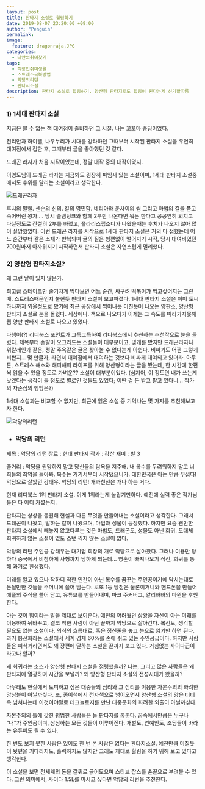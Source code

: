 ```yaml
---
layout: post
title: 판타지 소설로 힐링하기
date: 2019-08-07 23:20:00 +09:00
author: "Penguin"
permalink: 
image:
  feature: dragonraja.JPG
categories:
  - 나만의취미찾기
tags:
  - 직장인취미생활
  - 스트레스극복방법
  - 악당의리턴
  - 판타지소설
description: 판타지 소설로 힐링하기. 양산형 판타지로도 힐링이 된다는게 신기할따름
---
```




### 1) 1세대 판타지 소설 ###

지금은 볼 수 없는 책 대여점이 즐비하던 그 시절. 나는 꼬꼬마 중딩이었다. 

천리안과 하이텔, 나우누리가 시대를 강타하던 그때부터 시작된 판타지 소설을 우연히 대여점에서 접한 후, 그때부터 글을 좋아했던 것 같다. 

드래곤 라자가 처음 시작이었는데, 정말 대작 중의 대작이었지. 

이영도님의 드래곤 라자는 지금봐도 굉장히 짜임새 있는 소설이며, 1세대 판타지 소설중에서도 수위를 달리는 소설이라고 생각한다. 



![드래곤라자](https://lh3.googleusercontent.com/MXDXWCtcbYGsKySg_HclUKLCBVPNtoou0Aslls7u1pQY3lON9p2AEtTG0Mk_1FYhUM9BL_3C0iKzB4TlFDvh8PVb4gFMPNc2XNbbbcFER9v1wWwuPNkfSWrqx4oQc9BWfkzccw-dcjL_PH6cJbbcP_KzMP3a8iiCWfPeKDu1ZTbo53gsuUu4xu-9zNTUuL0Lo7coviHrnq1oMxg_ALTONvH3ebnmFsIMgKBq9zQZqH8__AWAZrc8gdlsi0fin_Qa2EIOtisr0VOklnIkSF0QRqT3vSE973kyc67ZPKKevbYPg-c2pxYjErFBkjZaGuKV8xEwWnLqhfOd8-eOObVCnu040zNu-NYc_Erw8CExhRT4Ot1YVyIRF5zNc4d0drLOMGE0U1fMy-PAVJsfeAuMuinN22BV0viRlPzg5aKj8YJlrAP_F-OPVlat9FiX-FU7WxhVbdFJops5PM4ogS1efhPzhtDDdAc2iG-oW7uPCJDTeViSjEZYFXyfUntkjuKMFeC_XJlsVge9eluV8moOAo8Zs6WZtVauYCHIfnfF_-m24hZBKxIh2acMtq2keBtmxcAaak1O40KfH-TM0PmXUc4RfaNtQsi5rB4d1ESd8ecUZHWOxxGbDEZmd23QWM7oPTEBa2JPHv-cM-dsV2L4SZAI2Roxvw=w568-h740-no)



후치의 말빨. 센슨의 신의. 칼의 영민함. 네리아와 운차이의 썸 그리고 마법의 칼을 품고 죽어버린 왕자....
당시 슬램덩크와 함께 2부만 나온다면 뭐든 한다고 공공연히 외치고 다닐정도로 간절히 2부를 바랬고, 폴라리스랩소디가 나왔을때는 후치가 나오지 않아 많이 실망했었다. 
이런 드래곤 라자를 시작으로 1세대 판타지 소설은 거의 다 접했는데 어느 순간부터 같은 소재가 반복되며 글의 질은 형편없이 떨어지기 시작, 
당시 대여비였던 700원마저 아까워지기 시작하면서 판타지 소설은 자연스럽게 멀리했다. 



### 2) 양산형 판타지소설? ### 

왜 그런 날이 있지 않은가.

최고급 스테이크만 줄기차게 먹다보면 어느 순간, 싸구려 떡볶이가 먹고싶어지는 그런 때. 
스트레스때문인지 불현듯 판타지 소설이 보고파졌다. 
1세대 판타지 소설은 이미 토씨 하나까지 외울정도로 봤기에 최근 공장에서 찍어내듯 미친듯이 나오는 양판소, 양산형 판타지 소설로 눈을 돌렸다. 
세상에나. 책으로 나오다가 이제는 그 속도를 따라가지못해 웹 양판 판타지 소설로 나오고 있었다. 

다행이(?) 리디북스 포인트가 그득그득하여 리디북스에서 추천하는 추천작으로 눈을 돌렸다. 
제목부터 손발이 오그라드는 소설들이 대부분이고, 몇개를 봤지만 드래곤라자나 위칼레인과 같은, 정말 주옥같은 글은 찾아볼 수 없다는게 아쉽다. 
비싸기도 어쩜 그렇게 비싼지...
몇 만글자, 라면서 대여점에서 대여하는 것보다 비싸게 대여되고 있더라. 
아무튼, 스트레스 해소와 해피해피 라이프를 위해 양산형이라는 글을 봤는데, 한 시간에 한편씩 읽을 수 있을 정도로 가벼운?? 소설이 대부분이었다. 
(심지어, 이 정도면 내가 쓰는게 낫겠다는 생각이 들 정도로 별로인 것들도 있었다; 이딴 걸 돈 받고 팔고 있다니... 작가의 자존심의 행방은?)

1세대 소설과는 비교할 수 없지만, 최근에 읽은 소설 중 기억나는 몇 가지를 추천해보고자 한다. 



![악당의리턴](https://lh3.googleusercontent.com/uNWRBBKvnN25LoFlh1YUy75FVC1usehyN1h-qaF0DRyiBKjRnOdsDMVU_xWUJIsaryFkgHhPw8dEezUSouyBBhhRIxeXSE-lfZhPu_txFBIeqZ0mYuowwPcXEqhZ3PwGb1KUS8_dsmia1eHbHaoCttsOUfCCMhAtPoJfmB4rD08aU3BPYX4TXa55VpDraoG7lUQ-R3Sn6Qna61-dICYkZECeg6L27W39dys6nWsUUR0XvfxArEimWgZ2w33PvxsPL05o0kFKgyh2iipxrtBqNnqoSMBj2dNuk8Au736SX3pTjUo-CQK-qJHhxmp7z_aYmqWi8i3PqZoaT10wSiWh9eNWxuneldiH7JDyM7JLLPy7S8B05b5xh7Mgt_8F3xS-aZ9_ocy2aNJ1Rp_iks-xXwTs92a6aB7vqKDMh3zZJar69IPN5iXoWrRRLE_uHpUOe9idOT2wq9LtcMS0eFZm3gzKLIXMr7D7nibxU4laTrK8x4AqweGpvUoAwD3mvGdjRRw7vAC7gz2mQ01_lyxyZjeeriWh2x6tbwcEpSCvi4G8XCYHHVxxTD2sj2ORzvEwHzGEjkuABB58DxDaHXT_yQiZ_97-LrHw8_Lqs1L7xQcfaSX71oqrN1S7gXBTBubnp50igu2TzKPitna3KFTWCl70ziG7MQ=w403-h543-no)





* ### 악당의 리턴  ###

제목 : 악당의 리턴
장르 : 현대 판타지
작가 : 강산
재미 : 별 3

줄거리 : 악당을 원망하지 말고 당신들의 탐욕을 저주해.
내 복수를 두려워하지 말고 너희들의 죄악을 돌아봐.
복수는 거기서부터 시작됐으니가.
대한민국은 아는 만큼 무섭다!
악당으로 살았던 강태우.
악당의 리턴! 개과천선은 개나 하는 거다.





현재 리디북스 1위 판타지 소설. 
이게 1위라는게 놀랍기만하다. 예전에 실력 좋은 작가님들은 다 어디 가셨는지. 

판타지는 상상을 동원해 현실과 다른 무엇을 만들어내는 소설이라고 생각한다. 
그래서 드래곤이 나왔고, 말하는 칼이 나왔으며, 마법과 성물이 등장했다. 
하지만 요즘 왠만한 판타지 소설에서 빼놓지 않고다루는 것은 마법도, 드래곤도, 성물도 아닌 회귀.
도대체 회귀하지 않는 소설이 없도 스탯 찍지 않는 소설이 없다. 

악당의 리턴 주인공 강태우는 대기업 회장의 개로 악당으로 살아왔다.
그러나 이용만 당하다 중국에서 비참하게 사형까지 당하게 되는데... 
영혼이 빠져나오기 직전, 회귀를 통해 과거로 환생했다. 

미래를 알고 있으나 착하디 착한 인간이 아닌 복수를 꿈꾸는 주인공이기에 닥치는대로 돈될만한 것들을 주머니에 쓸어 담는다. 
로또 1등 당첨은 물론이거니와 핸드폰을 만들어 애플의 주식을 쓸어 담고, 유튜브를 만들어내며, 마크 주커버그, 알리바바의 마윈을 후원한다. 

아는 것이 힘이라는 말을 제대로 보여준다. 
예전의 어려웠던 상황을 자신이 아는 미래를 이용하여 뒤바꾸고, 결코 착한 사람이 아닌 끝까지 악당으로 살아간다.
복선도, 생각할 필요도 없는 소설이다. 의식의 흐름대로, 혹은 정신줄을 놓고 눈으로 읽기만 하면 된다.
과거 봉선화라는 소설에서 세계 경제 60%를 손에 쥐고 있는 주인공급이다. 
하지만 사람들은 피식거리면서도 꽤 장편에 달하는 소설을 끝까지 보고 있다. 
거침없는 사이다급이라고나 할까? 

왜 회귀라는 소스가 양산형 판타지 소설을 점령했을까?
나는, 그리고 많은 사람들은 왜 판타지에 열광하며 시간을 보낼까?
왜 양산형 판타지 소설의 전성시대가 왔을까?

아무래도 현실에서 도피하고 싶은 대중들의 심리와 그 심리를 이용한 자본주의의 화려한 앙상블이 아닐까싶다. 
또, 종이책에서 전자책으로 넘어오면서 양산형 소설의 양은 더더욱 넘쳐나는데 이것이야말로 테크놀로지를 만난 대중문화의 화려한 외출이 아닐까싶다. 

자본주의의 틀에 갖힌 평범한 사람들은 늘 판타지를 꿈꾼다.
꿈속에서만큼은 누구나 "내"가 주인공이며, 상상하는 모든 것들이 이루어진다. 
재벌도, 연예인도, 초딩들이 바라는 유튜버도 될 수 있다. 

한 번도 보지 못한 사람은 있어도 한 번 본 사람은 없다는 환타지소설. 
예전만큼 미칠듯이 뒷편을 기다리지도, 홀릭하지도 않지만 그래도 제대로 힐링을 하기 위해 보고 있다고 생각한다. 

이 소설을 보면 전세계의 돈을 갈퀴로 긁어모으며 스티브 잡스를 손끝으로 부려볼 수 있다. 
그런 의미에서, 사이다 1.5L를 마시고 싶다면 악당의 리턴을 추천한다. 